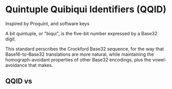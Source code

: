 # Quintuple Quibiqui Identifiers (QQID)

Inspired by Proquint, and software keys

A bit quintuple, or "biqui", is the five-bit number expressed by a Base32 digit.

This standard perscribes the Crockford Base32 sequence, for the way that Base16-to-Base32 translations are more natural, while maintaining the homograph-avoidant properties of other Base32 encodings, plus the vowel-avoidance that makes.

## QQID vs 
